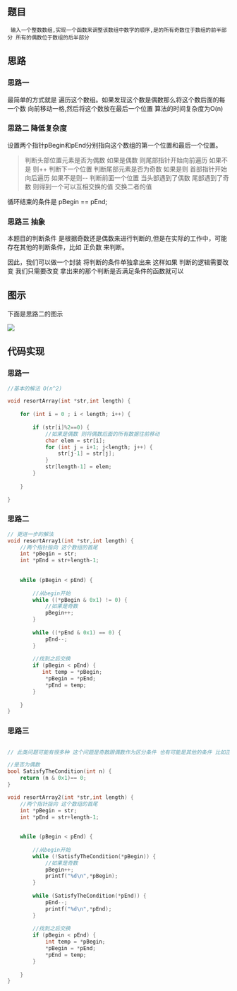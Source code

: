## 题目

```
 输入一个整数数组,实现一个函数来调整该数组中数字的顺序,是的所有奇数位于数组的前半部分 所有的偶数位于数组的后半部分

```

## 思路

### 思路一

最简单的方式就是 遍历这个数组。如果发现这个数是偶数那么将这个数后面的每一个数 向前移动一格,然后将这个数放在最后一个位置
算法的时间复杂度为O(n)


### 思路二 降低复杂度

设置两个指针pBegin和pEnd分别指向这个数组的第一个位置和最后一个位置。
>判断头部位置元素是否为偶数 如果是偶数 则尾部指针开始向前遍历 如果不是 则++ 判断下一个位置
>判断尾部元素是否为奇数 如果是则 首部指针开始向后遍历 如果不是则-- 判断前面一个位置
当头部遇到了偶数 尾部遇到了奇数 则得到一个可以互相交换的值 交换二者的值

循环结束的条件是 pBegin == pEnd;

### 思路三  抽象

本题目的判断条件 是根据奇数还是偶数来进行判断的,但是在实际的工作中，可能存在其他的判断条件，比如 正负数 来判断。

因此，我们可以做一个封装 将判断的条件单独拿出来 这样如果 判断的逻辑需要改变 我们只需要改变 拿出来的那个判断是否满足条件的函数就可以

## 图示

下面是思路二的图示

![](http://og0h689k8.bkt.clouddn.com/18-3-16/64443002.jpg)

## 代码实现

### 思路一

```c++
//基本的解法 O(n^2)

void resortArray(int *str,int length) {
    
    for (int i = 0 ; i < length; i++) {
        
        if (str[i]%2==0) {
            //如果是偶数 则将偶数后面的所有数据往前移动
            char elem = str[i];
            for (int j = i+1; j<length; j++) {
                str[j-1] = str[j];
            }
            str[length-1] = elem;
        }
        
    }
    
}
```

### 思路二

```c++
// 更进一步的解法
void resortArray1(int *str,int length) {
    //两个指针指向 这个数组的首尾
    int *pBegin = str;
    int *pEnd = str+length-1;
    
    
    while (pBegin < pEnd) {
       
        //从begin开始
        while ((*pBegin & 0x1) != 0) {
            //如果是奇数
            pBegin++;
        }
        
        while ((*pEnd & 0x1) == 0) {
            pEnd--;
        }
        
        //找到之后交换
        if (pBegin < pEnd) {
           int temp = *pBegin;
            *pBegin = *pEnd;
            *pEnd = temp;
        }
        
    }
}
```

### 思路三

```c++

// 此类问题可能有很多种 这个问题是奇数跟偶数作为区分条件 也有可能是其他的条件 比如正数负数  被三整除不能被三整除

//是否为偶数
bool SatisfyTheCondition(int n) {
    return (n & 0x1)== 0;
}
```

```c++
void resortArray2(int *str,int length) {
    //两个指针指向 这个数组的首尾
    int *pBegin = str;
    int *pEnd = str+length-1;
    
    
    while (pBegin < pEnd) {
        
        //从begin开始
        while (!SatisfyTheCondition(*pBegin)) {
            //如果是奇数
            pBegin++;
            printf("%d\n",*pBegin);
        }
        
        while (SatisfyTheCondition(*pEnd)) {
            pEnd--;
            printf("%d\n",*pEnd);
        }
        
        //找到之后交换
        if (pBegin < pEnd) {
            int temp = *pBegin;
            *pBegin = *pEnd;
            *pEnd = temp;
        }
        
    }
}
```

